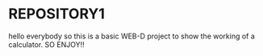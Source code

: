 # REPOSITORY1
hello everybody
so this is a basic WEB-D project to show the working of a calculator.
SO ENJOY!!
